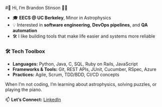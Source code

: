#👋 Hi, I’m Brandon Stinson 👨‍💻

- 🎓 **EECS @ UC Berkeley**, Minor in Astrophysics  
- 💡 Interested in **software engineering**, **DevOps pipelines**, and **QA automation**  
- 🛠 I like building tools that make life easier and systems more reliable

### 🛠 Tech Toolbox  
- **Languages:** Python, Java, C, SQL, Ruby on Rails, JavaScript  
- **Frameworks & Tools:** Git, REST APIs, JUnit, Cucumber, RSpec, Azure
- **Practices:** Agile, Scrum, TDD/BDD, CI/CD concepts 

When I’m not coding, I’m learning about astrophysics, solving puzzles, or playing the piano.

📫 **Let’s Connect:** [LinkedIn](https://linkedin.com/in/brandonstinson1)
